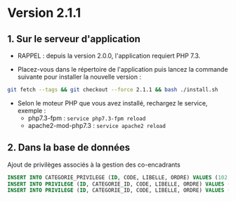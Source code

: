 # Version 2.1.1

## 1. Sur le serveur d'application
  
- RAPPEL : depuis la version 2.0.0, l'application requiert PHP 7.3. 
    
- Placez-vous dans le répertoire de l'application puis lancez la commande suivante 
pour installer la nouvelle version :

```bash
git fetch --tags && git checkout --force 2.1.1 && bash ./install.sh
```

- Selon le moteur PHP que vous avez installé, rechargez le service, exemple :
  - php7.3-fpm         : `service php7.3-fpm reload`
  - apache2-mod-php7.3 : `service apache2 reload`

## 2. Dans la base de données

Ajout de privilèges associés à la gestion des co-encadrants
```SQL
INSERT INTO CATEGORIE_PRIVILEGE (ID, CODE, LIBELLE, ORDRE) VALUES (102, 'co-encadrant', 'Gestion des co-encadrants', '21');
INSERT INTO PRIVILEGE (ID, CATEGORIE_ID, CODE, LIBELLE, ORDRE) VALUES (PRIVILEGE_ID_SEQ.nextval, 102, 'co-encadrant_afficher', 'Affichage des historiques de co-encadrants', 10);
INSERT INTO PRIVILEGE (ID, CATEGORIE_ID, CODE, LIBELLE, ORDRE) VALUES (PRIVILEGE_ID_SEQ.nextval, 102, 'co-encadrant_gerer', 'Gérer les co-encadrants', 20);
```

